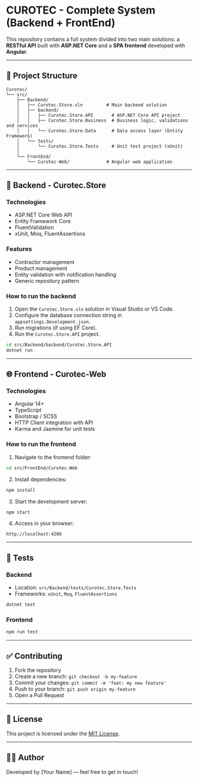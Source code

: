 
# CUROTEC - Complete System (Backend + FrontEnd)

This repository contains a full system divided into two main solutions: a **RESTful API** built with **ASP.NET Core** and a **SPA frontend** developed with **Angular**.

---

## 📁 Project Structure

```
Curotec/
└── src/
    ├── Backend/
    │   ├── Curotec.Store.sln         # Main backend solution
    │   ├── backend/
    │   │   ├── Curotec.Store.API       # ASP.NET Core API project
    │   │   ├── Curotec.Store.Business  # Business logic, validations and services
    │   │   └── Curotec.Store.Data      # Data access layer (Entity Framework)
    │   └── tests/
    │       └── Curotec.Store.Tests     # Unit test project (xUnit)
    │
    └── FrontEnd/
        └── Curotec-Web/              # Angular web application
```

---

## 🔧 Backend - Curotec.Store

### Technologies

- ASP.NET Core Web API
- Entity Framework Core
- FluentValidation
- xUnit, Moq, FluentAssertions

### Features

- Contractor management
- Product management
- Entity validation with notification handling
- Generic repository pattern

### How to run the backend

1. Open the `Curotec.Store.sln` solution in Visual Studio or VS Code.
2. Configure the database connection string in `appsettings.Development.json`.
3. Run migrations (if using EF Core).
4. Run the `Curotec.Store.API` project.

```bash
cd src/Backend/backend/Curotec.Store.API
dotnet run
```

---

## 🌐 Frontend - Curotec-Web

### Technologies

- Angular 14+
- TypeScript
- Bootstrap / SCSS
- HTTP Client integration with API
- Karma and Jasmine for unit tests

### How to run the frontend

1. Navigate to the frontend folder:
```bash
cd src/FrontEnd/Curotec-Web
```

2. Install dependencies:
```bash
npm install
```

3. Start the development server:
```bash
npm start
```

4. Access in your browser:
```
http://localhost:4200
```

---

## 🧪 Tests

### Backend

- Location: `src/Backend/tests/Curotec.Store.Tests`
- Frameworks: `xUnit`, `Moq`, `FluentAssertions`

```bash
dotnet test
```

### Frontend

```bash
npm run test
```

---

## ✅ Contributing

1. Fork the repository
2. Create a new branch: `git checkout -b my-feature`
3. Commit your changes: `git commit -m 'feat: my new feature'`
4. Push to your branch: `git push origin my-feature`
5. Open a Pull Request

---

## 📄 License

This project is licensed under the [MIT License](LICENSE).

---

## 👨‍💻 Author

Developed by [Your Name] — feel free to get in touch!

